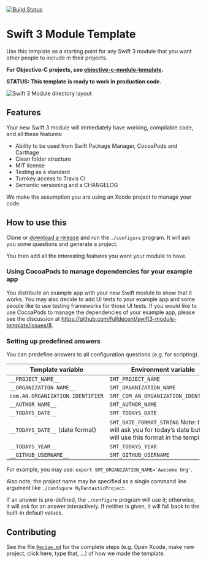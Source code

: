 [![Build Status](https://travis-ci.org/fulldecent/swift3-module-template.svg?branch=master)](https://travis-ci.org/fulldecent/swift3-module-template)

# Swift 3 Module Template
Use this template as a starting point for any Swift 3 module that you want other people to include in their projects.

**For Objective-C projects, see [objective-c-module-template](https://github.com/fulldecent/objective-c-module-template).**

**STATUS: This template is ready to work in production code.**

![Swift 3 Module directory layout](https://cloud.githubusercontent.com/assets/382183/18574753/43dda33e-7b9e-11e6-9e91-cf91c4a03ccd.png)

## Features
Your new Swift 3 module will immediately have working, compilable code, and all these features:

-   Ability to be used from Swift Package Manager, CocoaPods and Carthage
-   Clean folder structure
-   MIT license
-   Testing as a standard
-   Turnkey access to Travis CI
-   Semantic versioning and a CHANGELOG

We make the assumption you are using an Xcode project to manage your code.

## How to use this

Clone or [download a release](https://github.com/fulldecent/swift-package/releases) and run the  `./configure` program. It will ask you some questions and generate a project.

You then add all the interesting features you want your module to have.

### Using CocoaPods to manage dependencies for your example app

You distribute an example app with your new Swift module to show that it works. You may also decide to add UI tests to your example app and some people like to use testing frameworks for those UI tests. If you would like to use CocoaPods to manage the dependencies of your example app, please see the discussion at https://github.com/fulldecent/swift3-module-template/issues/8.

### Setting up predefined answers

You can predefine answers to all configuration questions (e.g. for scripting).

| Template variable                | Environment variable                     |
| -------------------------------- | ---------------------------------------- |
| `__PROJECT_NAME__`               | `SMT_PROJECT_NAME`                       |
| `__ORGANIZATION NAME__`          | `SMT_ORGANIZATION_NAME`                  |
| `com.AN.ORGANIZATION.IDENTIFIER` | `SMT_COM_AN_ORGANIZATION_IDENTIFIER`     |
| `__AUTHOR NAME__`                | `SMT_AUTHOR_NAME`                        |
| `__TODAYS_DATE__`                | `SMT_TODAYS_DATE`                        |
| `__TODAYS_DATE__` (date format)  | `SMT_DATE_FORMAT_STRING` Note: this will ask you for today’s date but it will use this format in the template. |
| `__TODAYS_YEAR__`                | `SMT_TODAYS_YEAR`                        |
| `__GITHUB_USERNAME__`            | `SMT_GITHUB_USERNAME`                    |

For example, you may use: `export SMT_ORGANIZATION_NAME='Awesome Org'`.

Also note; the project name may be specified as a single command line argument like `./configure MyFantasticProject`.

If an answer is pre-defined, the `./configure` program will use it; otherwise, it will ask for an answer interactively. If neither is given, it will fall back to the built-in default values.

## Contributing

See the file [`Recipe.md`](Recipe.md) for the complete steps (e.g. Open Xcode, make new project, click here, type that, ...) of how we made the template.
